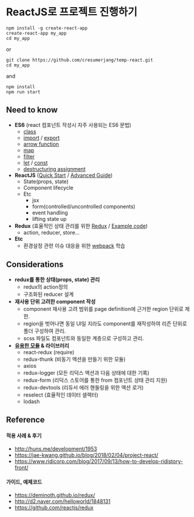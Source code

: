 # ReactJS로 프로젝트 진행하기
```
npm install -g create-react-app
create-react-app my_app
cd my_app
```
or
```
git clone https://github.com/cresumerjang/temp-react.git
cd my_app
```
and
```
npm install
npm run start
```
## Need to know
- __ES6__ (react 컴포넌트 작성시 자주 사용되는 ES6 문법)
    - [class](https://developer.mozilla.org/ko/docs/Web/JavaScript/Reference/Statements/class)
    - [import](https://developer.mozilla.org/ko/docs/Web/JavaScript/Reference/Statements/import) / [export](https://developer.mozilla.org/ko/docs/Web/JavaScript/Reference/Statements/export)
    - [arrow function](https://developer.mozilla.org/ko/docs/Web/JavaScript/Reference/Functions/%EC%95%A0%EB%A1%9C%EC%9A%B0_%ED%8E%91%EC%85%98)
    - [map](https://developer.mozilla.org/ko/docs/Web/JavaScript/Reference/Global_Objects/Array/map)
    - [filter](https://developer.mozilla.org/ko/docs/Web/JavaScript/Reference/Global_Objects/Array/filter)
    - [let](https://developer.mozilla.org/ko/docs/Web/JavaScript/Reference/Statements/let) / [const](https://developer.mozilla.org/ko/docs/Web/JavaScript/Reference/Statements/const)
    - [destructuring assignment](https://developer.mozilla.org/ko/docs/Web/JavaScript/Reference/Operators/Destructuring_assignment)
- __ReactJS__ ([Quick Start](https://reactjs.org/docs/hello-world.html) / [Advanced Guide](https://reactjs.org/docs/jsx-in-depth.html))
    - State(props, state)
    - Component lifecycle
    - Etc
        - jsx
        - form(controlled/uncontrolled components)
        - event handling
        - lifting state up
- __Redux__ (효율적인 상태 관리를 위한 [Redux](https://deminoth.github.io/redux/) / [Example code](https://deminoth.github.io/redux/introduction/Examples.html))
    - action, reducer, store...
- __Etc__
    - 환경설정 관련 이슈 대응을 위한 [webpack](https://webpack.js.org/) 학습


## Considerations
- __redux를 통한 상태(props, state) 관리__
    - redux의 action정의
    - 구조화된 reducer 설계
- __재사용 단위 고려한 component 작성__
    - component 재사용 고려 범위를 page definition에 근거한 region 단위로 제한.
    - region을 벗어나면 동일 UI일 지라도 component를 재작성하여 리즌 단위로 폴더 구성하여 관리.
    - scss 파일도 컴포넌트와 동일한 계층으로 구성하고 관리.
- __[유용한 모듈](https://deminoth.github.io/redux/introduction/Ecosystem.html) & 라이브러리__
    - react-redux (require)
    - redux-thunk (비동기 액션을 만들기 위한 모듈)
    - axios
    - redux-logger (모든 리덕스 액션과 다음 상태에 대한 기록)
    - redux-form (리덕스 스토어를 통한 from 컴포넌트 상태 관리 지원)
    - redux-devtools (리듀서 에러 핸들링을 위한 액션 로거)
    - reselect (효율적인 데이터 셀렉터)
    - lodash

## Reference
#### 적용 사례 & 후기
- http://huns.me/development/1953
- https://jae-kwang.github.io/blog/2018/02/04/project-react/
- https://www.ridicorp.com/blog/2017/09/13/how-to-develop-ridistory-front/

#### 가이드, 예제코드
- https://deminoth.github.io/redux/
- http://d2.naver.com/helloworld/1848131
- https://github.com/reactjs/redux
